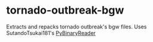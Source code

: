 # tornado-outbreak-bgw
Extracts and repacks tornado outbreak's bgw files.
Uses SutandoTsukai181's [PyBinaryReader](https://github.com/SutandoTsukai181/PyBinaryReader)

